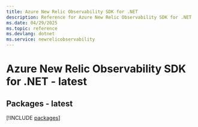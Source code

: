 ```yaml
---
title: Azure New Relic Observability SDK for .NET
description: Reference for Azure New Relic Observability SDK for .NET
ms.date: 04/29/2025
ms.topic: reference
ms.devlang: dotnet
ms.service: newrelicobservability
---
```

# Azure New Relic Observability SDK for .NET - latest
## Packages - latest
[!INCLUDE [packages](new-relic-observability-index.md)]